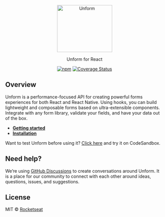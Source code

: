 <p align="center">
  <a href="https://unform.dev">
    <img src="https://storage.googleapis.com/golden-wind/unform/unform.svg" height="150" width="175" alt="Unform" />
  </a>
</p>

<p align="center">Unform for React</p>

<div align="center">

[![npm](https://img.shields.io/npm/v/@devesharp/unform-web.svg?color=%238257E5&style=for-the-badge)](https://www.npmjs.com/package/@devesharp/unform-web)<space><space>
[![Coverage Status](https://img.shields.io/coveralls/github/unform/unform?color=8257E5&style=for-the-badge)](https://coveralls.io/github/unform/unform?branch=main)

</div>

## Overview

Unform is a performance-focused API for creating powerful forms experiences for both React and React Native. Using hooks, you can build lightweight and composable forms based on ultra-extensible components. Integrate with any form library, validate your fields, and have your data out of the box.

- **[Getting started](https://unform.dev/quick-start)**
- **[Installation](https://unform.dev/installation)**

Want to test Unform before using it? [Click here](https://codesandbox.io/embed/agitated-tdd-uf177?autoresize=1&expanddevtools=1&fontsize=14&hidenavigation=1&theme=dark) and try it on CodeSandbox.

## Need help?

We’re using [GitHub Discussions](https://github.com/unform/unform/discussions) to create conversations around Unform. It is a place for our community to connect with each other around ideas, questions, issues, and suggestions.

## License

MIT © [Rocketseat](https://github.com/Rocketseat)
